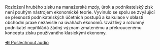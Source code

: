 
Rozložení hrubého zisku na manažerské mzdy, úrok a podnikatelský zisk není pouhým nástrojem ekonomické teorie. Vyvinulo se spolu se zvyšující se přesností podnikatelských účetních postupů a kalkulace v oblasti obchodní praxe nezávisle na úvahách ekonomů. Uvážlivý a rozumný podnikatel nepřikládá žádný význam zmatenému a překroucenému konceptu zisku používaného klasickými ekonomy.

[🔊 Poslechnout audio](/data/7-paragraphs/audio/chapter_95/para_002-Rozloen-hrubho-zisku-na-manaersk-mzdy-rok-a.mp3)
